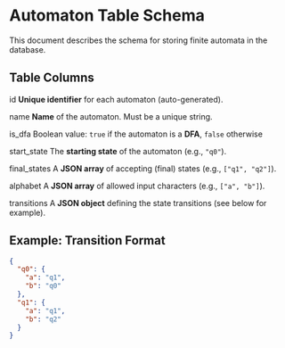 # Automaton Table Schema

This document describes the schema for storing finite automata in the database.

## Table Columns

id           **Unique identifier** for each automaton (auto-generated).

name          **Name** of the automaton. Must be a unique string.

is_dfa        Boolean value: `true` if the automaton is a **DFA**, `false` otherwise

start_state   The **starting state** of the automaton (e.g., `"q0"`).

final_states  A **JSON array** of accepting (final) states (e.g., `["q1", "q2"]`).  

alphabet             A **JSON array** of allowed input characters (e.g., `["a", "b"]`).

transitions          A **JSON object** defining the state transitions (see below for example).


## Example: Transition Format

```json
{
  "q0": {
    "a": "q1",
    "b": "q0"
  },
  "q1": {
    "a": "q1",
    "b": "q2"
  }
}
